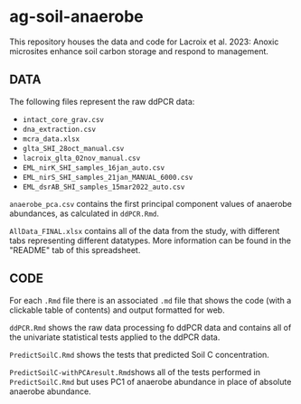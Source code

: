 # ag-soil-anaerobe

This repository houses the data and code for Lacroix et al. 2023: Anoxic microsites enhance soil carbon storage and respond to management. 

## DATA

The following files represent the raw ddPCR data:

* `intact_core_grav.csv`
* `dna_extraction.csv`
* `mcra_data.xlsx`
* `glta_SHI_28oct_manual.csv`
* `lacroix_glta_02nov_manual.csv`
* `EML_nirK_SHI_samples_16jan_auto.csv` 
* `EML_nirS_SHI_samples_21jan_MANUAL_6000.csv` 
* `EML_dsrAB_SHI_samples_15mar2022_auto.csv`

`anaerobe_pca.csv` contains the first principal component values of anaerobe abundances, as calculated in `ddPCR.Rmd`. 

`AllData_FINAL.xlsx` contains all of the data from the study, with different tabs representing different datatypes. More information can be found in the "README" tab of this spreadsheet.

## CODE

For each `.Rmd` file there is an associated `.md` file that shows the code (with a clickable table of contents) and output formatted for web.

`ddPCR.Rmd` shows the raw data processing fo ddPCR data and contains all of the univariate statistical tests applied to the ddPCR data.

`PredictSoilC.Rmd` shows the tests that predicted Soil C concentration. 

`PredictSoilC-withPCAresult.Rmd`shows all of the tests performed in `PredictSoilC.Rmd` but uses PC1 of anaerobe abundance in place of absolute anaerobe abundance.






